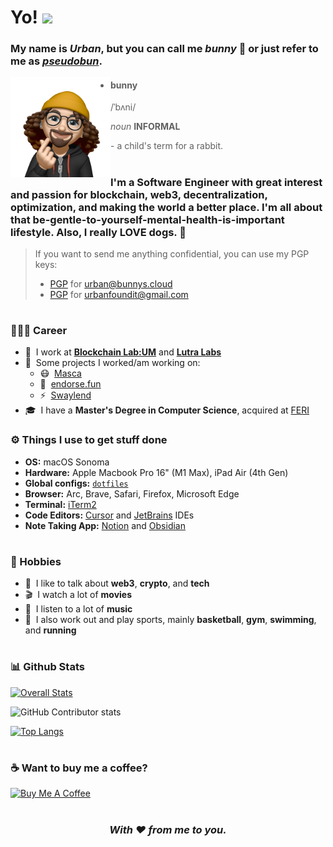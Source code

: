 # Yo! <img src="https://media.giphy.com/media/hvRJCLFzcasrR4ia7z/giphy.gif" width="40" /> 

### My name is *Urban*, but you can call me *bunny* 🐰 or just refer to me as *[pseudobun](https://github.com/pseudobun/)*.

<img align="left" width="160" height="160" alt="Bunny Animoji" src="bunny.png"/>

> - #### bunny
>    /ˈbʌni/
>  
>    *noun* **INFORMAL**
>    
>    \- a child's term for a rabbit.

#

### I'm a Software Engineer with great interest and passion for blockchain, web3, decentralization, optimization, and making the world a better place. I'm all about that be-gentle-to-yourself-mental-health-is-important lifestyle. Also, I really **LOVE** dogs. 🐶

> If you want to send me anything confidential, you can use my PGP keys:
>   - [PGP](https://raw.githubusercontent.com/pseudobun/dotfiles/main/bunnys-cloud-pgp-key.asc) for [urban@bunnys.cloud](mailto:urban@bunnys.cloud)
>   - [PGP](https://raw.githubusercontent.com/pseudobun/dotfiles/main/urbanfoundit-pgp-key.asc) for [urbanfoundit@gmail.com](mailto:urbanfoundit@gmail.com)

#

### 👨🏻‍💻 Career
- 🏢 &nbsp;I work at **[Blockchain Lab:UM](https://linktr.ee/blockchainlabum)** and **[Lutra Labs](https://lutralabs.io)**
- 🚧 &nbsp;Some projects I worked/am working on:
  - 😷 &nbsp;[Masca](https://masca.io)
  - 🤝 &nbsp;[endorse.fun](https://endorse.fun)
  - ⚡️ &nbsp;[Swaylend](https://swaylend.com)
- 🎓 &nbsp;I have a **Master's Degree in Computer Science**, acquired at [FERI](https://feri.um.si/en/)

### ⚙️ Things I use to get stuff done
- **OS:** macOS Sonoma
- **Hardware:** Apple Macbook Pro 16" (M1 Max), iPad Air (4th Gen)
- **Global configs:** [`dotfiles`](https://github.com/plesastapevka/dotfiles)
- **Browser:** Arc, Brave, Safari, Firefox, Microsoft Edge
- **Terminal:** [iTerm2](https://iterm2.com/)
- **Code Editors:** [Cursor](https://www.cursor.com/) and [JetBrains](https://www.jetbrains.com/) IDEs
- **Note Taking App:** [Notion](https://notion.so) and [Obsidian](https://obsidian.md/)

#

### 🎨 Hobbies
- 💬 &nbsp;I like to talk about **web3**, **crypto**, and **tech**
- 🎬 &nbsp;I watch a lot of **movies**
- 🎵 &nbsp;I listen to a lot of **music**
- 🏀 &nbsp;I also work out and play sports, mainly **basketball**, **gym**, **swimming**, and **running**

#

### 📊 Github Stats

[![Overall Stats](http://github-readme-streak-stats.herokuapp.com?user=pseudobun&theme=dark&date_format=M%20j%5B%2C%20Y%5D)](https://github.com/DenverCoder1/github-readme-streak-stats)

![GitHub Contributor stats](https://github-contributor-stats.vercel.app/api?username=pseudobun&show_icons=true&theme=dark)

[![Top Langs](https://github-readme-stats.vercel.app/api/top-langs/?username=pseudobun&theme=dark&hide=html,jupyter%20notebook,ruby,shell&langs_count=8&exclude_repo=solo-projects&hide_progress=true)](https://github.com/anuraghazra/github-readme-stats)

#

### ☕️ Want to buy me a coffee?

<a href="https://www.buymeacoffee.com/bxnny" target="_blank"><img src="https://cdn.buymeacoffee.com/buttons/v2/default-yellow.png" alt="Buy Me A Coffee" width="160px" /></a>

#

<div align="center">

### *With ❤️ from me to you.*

</div>
